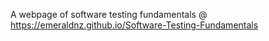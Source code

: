  A webpage of software testing fundamentals @ https://emeraldnz.github.io/Software-Testing-Fundamentals
